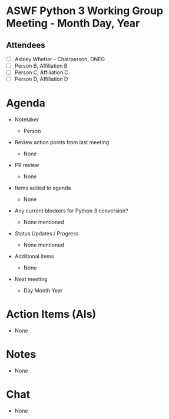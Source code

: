 # **ASWF Python 3 Working Group Meeting - Month Day, Year**

## Attendees
* [ ] Ashley Whetter - Chairperson, DNEG
* [ ] Person B, Affiliation B
* [ ] Person C, Affiliation C
* [ ] Person D, Affiliation D

# Agenda

- Notetaker
  - Person

- Review action points from last meeting
  - None

- PR review
  - None

- Items added to agenda
  - None

- Any current blockers for Python 3 conversion?
  - None mentioned

- Status Updates / Progress
  - None mentioned

- Additional items
  - None

- Next meeting
    - Day Month Year

# Action Items (AIs)
  - None

# Notes
  - None

# Chat
  - None
